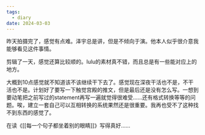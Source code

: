 ```yaml
---
tags:
  - diary
date: 2024-03-03
---
```

昨天拍摄完了，感觉有点难。泽宇总是讲，但是不倾向于演。他本人似乎很介意我能够看见这件事情。

剪辑了一天，感觉还算比较顺的。lulu的素材真不错，而且总是有一些能对应上的地方。

大概到10点感觉就不知道该不该继续干下去了。感觉现在深夜干活也不是，不干活也不是。计划好了要写一下触觉宫殿的推文，但是最后还是没有怎么写。一想到要动笔把之前写过的statement再写一遍就觉得很难受……还有格式转换等等的问题。唉，建立一套自己可以互相转换的系统果然还是很重要。我再也受不了这种找不到东西的感觉了。

在读《[[每一个句子都坐着别的眼睛]]》写得真好……



